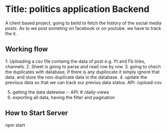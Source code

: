 # Title: politics application Backend 

A client based project, going to beild to fetch the history of the social media posts.
As to we post someting on facebook or on youtube. we have to track the it.

## Working flow
1: Uploading a csv file containg the data of post e.g. Yt and Fb links, channels. 
2. Sheet is going to parse and read row by row.
3. going to chech the duplicates with database, if there is any dupliocate it        simply ignore that data. and store the non-duplicate data in the database.
4. update the previous data so that we can track our previus data status.
API: /upload-csv

5. getting the data datewise   :- API: # /daily-views
6. exporting all data, having the filter and pagination

## How to Start Server 
npm start
